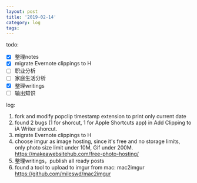 ```yaml
---
layout: post
title: '2019-02-14'
category: log
tags: 
---
```


todo: 

- [x] 整理notes
- [x] migrate Evernote clippings to H
- [ ] 职业分析
- [ ] 家庭生活分析
- [x] 整理writings
- [ ] 输出知识

log:

1. fork and modify popclip timestamp extension to print only current date
2. found 2 bugs (1 for shorcut, 1 for Apple Shortcuts app) in Add Clipping to iA Writer shorcut.
3. migrate Evernote clippings to H
4. choose imgur as image hosting, since it's free and no storage limits, only photo size limit under 10M, Gif under 200M.  
	https://makeawebsitehub.com/free-photo-hosting/
5. 整理writings，publish all ready posts
6. found a tool to upload to imgur from mac: mac2imgur https://github.com/mileswd/mac2imgur